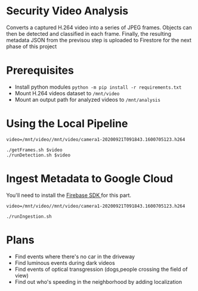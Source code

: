 # Security Video Analysis

Converts a captured H.264 video into a series of JPEG frames. Objects can then be detected and classified in each frame. Finally, the resulting metadata JSON from the previsou step is uploaded to Firestore for the next phase of this project

# Prerequisites

* Install python modules `python -m pip install -r requirements.txt`
* Mount H.264 videos dataset to `/mnt/video`
* Mount an output path for analyzed videos to `/mnt/analysis`

# Using the Local Pipeline

```
video=/mnt/video//mnt/video/camera1-20200921T091843.1600705123.h264

./getFrames.sh $video
./runDetection.sh $video
```

# Ingest Metadata to Google Cloud

You'll need to install the [ Firebase SDK ](ttps://firebase.google.com/docs/firestore/quickstart) for this part.

```
video=/mnt/video//mnt/video/camera1-20200921T091843.1600705123.h264

./runIngestion.sh
```

# Plans

* Find events where there's no car in the driveway
* Find luminous events during dark videos
* Find events of optical transgression (dogs,people crossing the field of view)
* Find out who's speeding in the neighborhood by adding localization